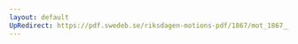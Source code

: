 ```yaml
---
layout: default
UpRedirect: https://pdf.swedeb.se/riksdagen-motions-pdf/1867/mot_1867__ak__00192.pdf
---
```

